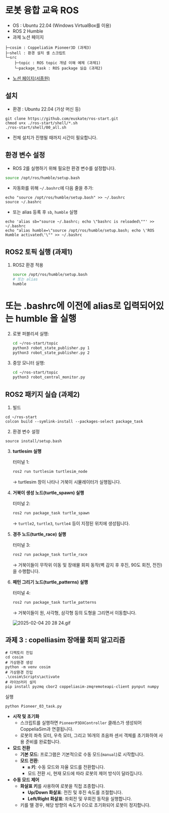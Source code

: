 # 로봇 융합 교육 ROS

- OS : Ubuntu 22.04 (Windows VirtualBox를 이용)
- ROS 2 Humble
- 과제 노션 페이지
```
├─cosim : CoppeliaSim Pioneer3D (과제3)
├─shell : 환경 설치 셸 스크립트
└─src
    ├─topic : ROS topic 개념 이해 예제 (과제1)
    └─package_task : ROS package 실습 (과제2)
```

- [노션 페이지(서종원)](https://armaker.notion.site/Robot-f20fe1efd3cf43c0b603fa07151bf40d)

## 설치
- 환경 : Ubuntu 22.04 (가상 머신 등)
```
git clone https://github.com/euskate/ros-start.git
chmod u+x ./ros-start/shell/*.sh
./ros-start/shell/00_all.sh
```
- 전체 설치가 진행될 때까지 시간이 필요합니다.

## 환경 변수 설정

- ROS 2를 실행하기 위해 필요한 환경 변수를 설정합니다.

```bash
source /opt/ros/humble/setup.bash
```

- 자동화를 위해 `~/.bashrc`에 다음 줄을 추가:

```
echo "source /opt/ros/humble/setup.bash" >> ~/.bashrc
source ~/.bashrc
```

- 또는 alias 등록 후 `sb`, `humble` 실행

```
echo 'alias sb="source ~/.bashrc; echo \"bashrc is reloaded\""' >> ~/.bashrc
echo "alias humble=\"source /opt/ros/humble/setup.bash; echo \'ROS Humble activated\'\"" >> ~/.bashrc
```

## ROS2 토픽 실행 (과제1)
1. ROS2 환경 적용
    ```bash
    source /opt/ros/humble/setup.bash
    # 또는 alias
    humble
    ```

# 또는 .bashrc에 이전에 alias로 입력되어있는 humble 을 실행
2. 로봇 퍼블리셔 실행:
    
    ```bash
    cd ~/ros-start/topic
    python3 robot_state_publisher.py 1
    python3 robot_state_publisher.py 2
    ```
    
3. 중앙 모니터 실행:
    
    ```bash
    cd ~/ros-start/topic
    python3 robot_central_monitor.py
    ```

## ROS2 패키지 실습 (과제2)
1. 빌드
```
cd ~/ros-start
colcon build --symlink-install --packages-select package_task
```
2. 환경 변수 설정
```
source install/setup.bash
```
3. **turtlesim 실행**
    
    터미널 1:
    
    ```bash
    ros2 run turtlesim turtlesim_node
    
    ```
    
    → turtlesim 창이 나타나 거북이 시뮬레이터가 실행됩니다.
    
4. **거북이 생성 노드(turtle_spawn) 실행**
    
    터미널 2:
    
    ```bash
    ros2 run package_task turtle_spawn
    
    ```
    
    → `turtle2`, `turtle3`, `turtle4` 등이 지정된 위치에 생성됩니다.
    
5. **경주 노드(turtle_race) 실행**
    
    터미널 3:
    
    ```bash
    ros2 run package_task turtle_race
    
    ```
    
    → 거북이들이 무작위 이동 및 장애물 회피 동작(벽 감지 후 후진, 90도 회전, 전진)을 수행합니다.
    
6. **패턴 그리기 노드(turtle_patterns) 실행**
    
    터미널 4:
    
    ```bash
    ros2 run package_task turtle_patterns
    
    ```
    
    → 거북이들이 원, 사각형, 삼각형 등의 도형을 그리면서 이동합니다.
    
    ![2025-02-04 20 28 24.gif](./img/과제2_실행3.gif)

## 과제 3 : copelliasim 장애물 회피 알고리즘

```
# 디렉토리 진입
cd cosim
# 가상환경 생성
python -m venv cosim
# 가상환경 진입
.\cosim\Scripts\activate
# 라이브러리 설치
pip install pyzmq cbor2 coppeliasim-zmqremoteapi-client pynput numpy
```

실행
```
python Pioneer_03_task.py
```

- **시작 및 초기화**
    - 스크립트를 실행하면 `PioneerP3DXController` 클래스가 생성되어 CoppeliaSim과 연결됩니다.
    - 로봇의 좌측 모터, 우측 모터, 그리고 16개의 초음파 센서 객체를 초기화하여 사용 준비를 완료합니다.
- **모드 전환**
    - **기본 모드**: 프로그램은 기본적으로 수동 모드(`manual`)로 시작합니다.
    - **모드 전환**:
        - **`m` 키**: 수동 모드와 자율 모드를 전환합니다.
        - 모드 전환 시, 현재 모드에 따라 로봇의 제어 방식이 달라집니다.
- **수동 모드 제어**
    - **화살표 키**를 사용하여 로봇을 직접 조종합니다.
        - **Up/Down 화살표**: 전진 및 후진 속도를 조절합니다.
        - **Left/Right 화살표**: 좌회전 및 우회전 동작을 실행합니다.
    - 키를 뗄 경우, 해당 방향의 속도가 0으로 초기화되어 로봇이 정지합니다.